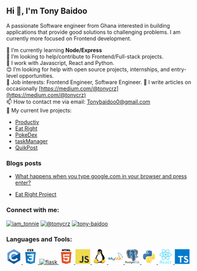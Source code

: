 ## Hi 👋, I'm Tony Baidoo</h1>
A passionate Software engineer from Ghana interested in building applications that provide good solutions to challenging problems. I am currently more focused on Frontend development.

  🌱 I’m currently learning **Node/Express**  
🤝 I’m looking to help/contribute to Frontend/Full-stack projects.   
🔨 I work with Javascript, React and Python.  
😊 I’m looking for help with open source projects, internships, and entry-level opportunities.  
💼 Job interests: Frontend Engineer, Software Engineer.
📝 I write articles on occasionally [https://medium.com/@tonycrz](https://medium.com/@tonycrz)  
📫 How to contact me via email: Tonybaidoo0@gmail.com  
🔨 My current live projects:
- [Productiv](https://producktiv.netlify.app)
- [Eat Right](https://eat-right-app.onrender.com)
- [PokeDex](https://pokebookk.netlify.app/all)
- [taskManager](https://taskmanaja.netlify.app/)
- [QuikPost](https://quikpost.netlify.app)





### Blogs posts
<!-- BLOG-POST-LIST:START -->
- [What happens when you type google.com in your browser and press enter?](https://medium.com/@tonycrz/what-happens-when-you-type-google-com-in-your-browser-and-press-enter-7a18a20ae58e) 

- [Eat Right Project](https://medium.com/@tonycrz/eat-right-project-9323f78cc107) 

<!-- BLOG-POST-LIST:END -->

<h3 align="left">Connect with me:</h3>
<p align="left">
<a href="https://twitter.com/iam_tonnie" target="blank"><img align="center" src="https://raw.githubusercontent.com/rahuldkjain/github-profile-readme-generator/master/src/images/icons/Social/twitter.svg" alt="iam_tonnie" height="30" width="40" /></a>
<a href="https://medium.com/@tonycrz" target="blank"><img align="center" src="https://raw.githubusercontent.com/rahuldkjain/github-profile-readme-generator/master/src/images/icons/Social/medium.svg" alt="@tonycrz" height="30" width="40" /></a>
<a href="https://linkedin.com/in/tony-baidoo" target="blank"><img align="center" src="https://raw.githubusercontent.com/rahuldkjain/github-profile-readme-generator/master/src/images/icons/Social/linked-in-alt.svg" alt="tony-baidoo" height="30" width="40" /></a>
</p>

<h3 align="left">Languages and Tools:</h3>
<p align="left"> <a href="https://www.cprogramming.com/" target="_blank" rel="noreferrer"> <img src="https://raw.githubusercontent.com/devicons/devicon/master/icons/c/c-original.svg" alt="c" width="40" height="40"/> </a> <a href="https://www.w3schools.com/css/" target="_blank" rel="noreferrer"> <img src="https://raw.githubusercontent.com/devicons/devicon/master/icons/css3/css3-original-wordmark.svg" alt="css3" width="40" height="40"/> </a> <a href="https://flask.palletsprojects.com/" target="_blank" rel="noreferrer"> <img src="https://www.vectorlogo.zone/logos/pocoo_flask/pocoo_flask-icon.svg" alt="flask" width="40" height="40"/> </a> <a href="https://www.w3.org/html/" target="_blank" rel="noreferrer"> <img src="https://raw.githubusercontent.com/devicons/devicon/master/icons/html5/html5-original-wordmark.svg" alt="html5" width="40" height="40"/> </a> <a href="https://developer.mozilla.org/en-US/docs/Web/JavaScript" target="_blank" rel="noreferrer"> <img src="https://raw.githubusercontent.com/devicons/devicon/master/icons/javascript/javascript-original.svg" alt="javascript" width="40" height="40"/> </a> <a href="https://www.linux.org/" target="_blank" rel="noreferrer"> <img src="https://raw.githubusercontent.com/devicons/devicon/master/icons/linux/linux-original.svg" alt="linux" width="40" height="40"/> </a> <a href="https://www.mysql.com/" target="_blank" rel="noreferrer"> <img src="https://raw.githubusercontent.com/devicons/devicon/master/icons/mysql/mysql-original-wordmark.svg" alt="mysql" width="40" height="40"/> </a> <a href="https://www.postgresql.org" target="_blank" rel="noreferrer"> <img src="https://raw.githubusercontent.com/devicons/devicon/master/icons/postgresql/postgresql-original-wordmark.svg" alt="postgresql" width="40" height="40"/> </a> <a href="https://www.python.org" target="_blank" rel="noreferrer"> <img src="https://raw.githubusercontent.com/devicons/devicon/master/icons/python/python-original.svg" alt="python" width="40" height="40"/> </a> <a href="https://reactjs.org/" target="_blank" rel="noreferrer"> <img src="https://raw.githubusercontent.com/devicons/devicon/master/icons/react/react-original-wordmark.svg" alt="react" width="40" height="40"/> </a> <a href="https://www.typescriptlang.org/" target="_blank" rel="noreferrer"> <img src="https://raw.githubusercontent.com/devicons/devicon/master/icons/typescript/typescript-original.svg" alt="typescript" width="40" height="40"/> </a> </p>

